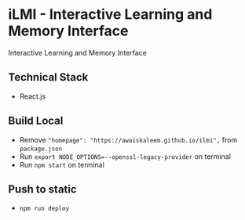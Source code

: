 # iLMI - Interactive Learning and Memory Interface

Interactive Learning and Memory Interface

## Technical Stack

- React.js

## Build Local

- Remove `"homepage": "https://awaiskaleem.github.io/ilmi",` from `package.json`
- Run `export NODE_OPTIONS=--openssl-legacy-provider` on terminal
- Run `npm start` on terminal

## Push to static
- `npm run deploy`
